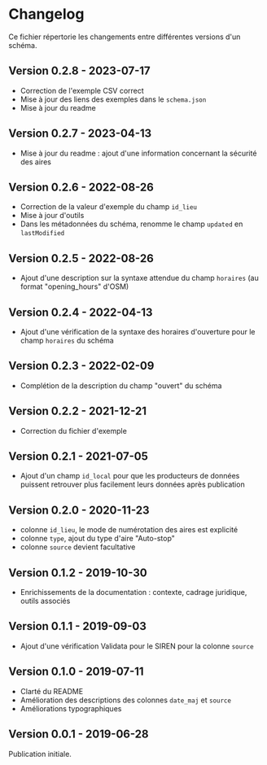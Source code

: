 <MenuSchema />

# Changelog

Ce fichier répertorie les changements entre différentes versions d'un schéma.

## Version 0.2.8 - 2023-07-17
- Correction de l'exemple CSV correct
- Mise à jour des liens des exemples dans le `schema.json`
- Mise à jour du readme

## Version 0.2.7 - 2023-04-13
- Mise à jour du readme : ajout d'une information concernant la sécurité des aires

## Version 0.2.6 - 2022-08-26
- Correction de la valeur d'exemple du champ `id_lieu`
- Mise à jour d'outils
- Dans les métadonnées du schéma, renomme le champ `updated` en `lastModified`

## Version 0.2.5 - 2022-08-26
- Ajout d'une description sur la syntaxe attendue du champ `horaires` (au format "opening_hours" d'OSM)

## Version 0.2.4 - 2022-04-13
- Ajout d'une vérification de la syntaxe des horaires d'ouverture pour le champ `horaires` du schéma

## Version 0.2.3 - 2022-02-09
- Complétion de la description du champ "ouvert" du schéma

## Version 0.2.2 - 2021-12-21
- Correction du fichier d'exemple

## Version 0.2.1 - 2021-07-05
- Ajout d'un champ `id_local` pour que les producteurs de données puissent retrouver plus facilement leurs données après publication

## Version 0.2.0 - 2020-11-23
- colonne `id_lieu`, le mode de numérotation des aires est explicité
- colonne `type`, ajout du type d'aire "Auto-stop"
- colonne `source` devient facultative


## Version 0.1.2 - 2019-10-30
- Enrichissements de la documentation : contexte, cadrage juridique, outils associés

## Version 0.1.1 - 2019-09-03
- Ajout d'une vérification Validata pour le SIREN pour la colonne `source`

## Version 0.1.0 - 2019-07-11
- Clarté du README
- Amélioration des descriptions des colonnes `date_maj` et `source`
- Améliorations typographiques

## Version 0.0.1 - 2019-06-28
Publication initiale.

